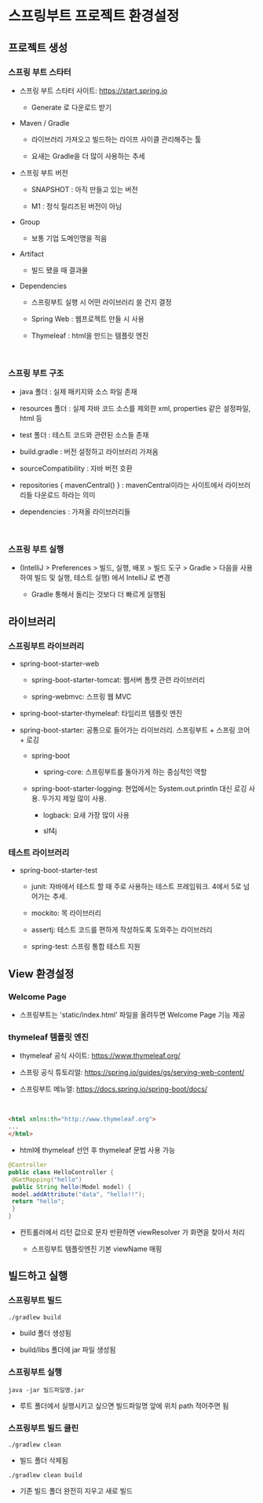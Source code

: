 # 스프링부트 프로젝트 환경설정

## 프로젝트 생성

### 스프링 부트 스타터

- 스프링 부트 스타터 사이트: https://start.spring.io

    - Generate 로 다운로드 받기

- Maven / Gradle

    - 라이브러리 가져오고 빌드하는 라이프 사이클 관리해주는 툴

    - 요새는 Gradle을 더 많이 사용하는 추세

- 스프링 부트 버전

    - SNAPSHOT : 아직 만들고 있는 버전

    - M1 : 정식 릴리즈된 버전이 아님

- Group

    - 보통 기업 도메인명을 적음

- Artifact

    - 빌드 됐을 때 결과물

- Dependencies

    - 스프링부트 실행 시 어떤 라이브러리 쓸 건지 결정

    - Spring Web : 웹프로젝트 만들 시 사용

    - Thymeleaf : html을 만드는 템플릿 엔진

 

### 스프링 부트 구조

- java 폴더 : 실제 패키지와 소스 파일 존재

- resources 폴더 : 실제 자바 코드 소스를 제외한 xml, properties 같은 설정파일, html 등

- test 폴더 : 테스트 코드와 관련된 소스들 존재

- build.gradle : 버전 설정하고 라이브러리 가져옴

- sourceCompatibility : 자바 버전 호환

- repositories { mavenCentral() } : mavenCentral이라는 사이트에서 라이브러리들 다운로드 하라는 의미

- dependencies : 가져올 라이브러리들

 

### 스프링 부트 실행

- (IntelliJ > Preferences > 빌드, 실행, 배포 > 빌드 도구 > Gradle > 다음을 사용하여 빌드 및 실행, 테스트 실행) 에서 IntelliJ 로 변경

    - Gradle 통해서 돌리는 것보다 더 빠르게 실행됨


## 라이브러리

### 스프링부트 라이브러리

- spring-boot-starter-web

    - spring-boot-starter-tomcat: 웹서버 톰캣 관련 라이브러리

    - spring-webmvc: 스프링 웹 MVC

- spring-boot-starter-thymeleaf: 타임리프 템플릿 엔진

- spring-boot-starter: 공통으로 들어가는 라이브러리. 스프링부트 + 스프링 코어 + 로깅

    - spring-boot
        
        - spring-core: 스프링부트를 돌아가게 하는 중심적인 역할

    - spring-boot-starter-logging: 현업에서는 System.out.println 대신 로깅 사용. 두가지 제일 많이 사용.

        - logback: 요새 가장 많이 사용

        - slf4j

### 테스트 라이브러리

- spring-boot-starter-test

    - junit: 자바에서 테스트 할 때 주로 사용하는 테스트 프레임워크. 4에서 5로 넘어가는 추세.
    
    - mockito: 목 라이브러리

    - assertj: 테스트 코드를 편하게 작성하도록 도와주는 라이브러리

    - spring-test: 스프링 통합 테스트 지원


## View 환경설정

### Welcome Page

- 스프링부트는 'static/index.html' 파일을 올려두면 Welcome Page 기능 제공

### thymeleaf 템플릿 엔진

- thymeleaf 공식 사이트: https://www.thymeleaf.org/

- 스프링 공식 튜토리얼: https://spring.io/guides/gs/serving-web-content/

- 스프링부트 메뉴얼: https://docs.spring.io/spring-boot/docs/

<br>

```html
<html xmlns:th="http://www.thymeleaf.org">
...
</html>
```

- html에 thymeleaf 선언 후 thymeleaf 문법 사용 가능

```java
@Controller
public class HelloController {
 @GetMapping("hello")
 public String hello(Model model) {
 model.addAttribute("data", "hello!!");
 return "hello";
 }
}
```

- 컨트롤러에서 리턴 값으로 문자 반환하면 viewResolver 가 화면을 찾아서 처리

    - 스프링부트 템플릿엔진 기본 viewName 매핑

## 빌드하고 실행

### 스프링부트 빌드

```
./gradlew build
```

- build 폴더 생성됨

- build/libs 폴더에 jar 파일 생성됨

### 스프링부트 실행

```
java -jar 빌드파일명.jar
```

- 루트 폴더에서 실행시키고 싶으면 빌드파일명 앞에 위치 path 적어주면 됨

### 스프링부트 빌드 클린

```
./gradlew clean
```

- 빌드 폴더 삭제됨

```
./gradlew clean build
```

- 기존 빌드 폴더 완전히 지우고 새로 빌드

